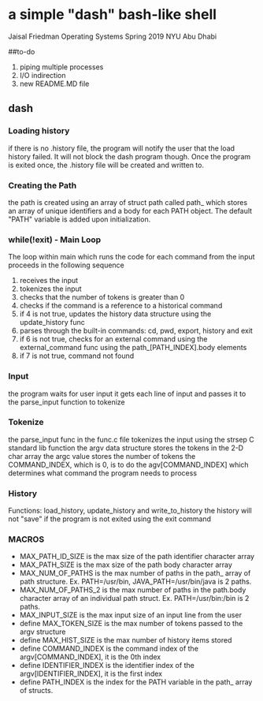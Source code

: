 # a simple "dash" bash-like shell
Jaisal Friedman
Operating Systems Spring 2019
NYU Abu Dhabi

##to-do
1. piping multiple processes
2. I/O indirection
3. new README.MD file

## dash
### Loading history
if there is no .history file, the program will notify the user that the load history failed. It will not block the dash program though. Once the program is exited once, the .history file will be created and written to.
### Creating the Path
the path is created using an array of struct path called path_ which stores an array of unique identifiers and a body for each PATH object. The default "PATH" variable is added upon initialization.
### while(!exit) - Main Loop
The loop within main which runs the code for each command from the input proceeds in the following sequence
1. receives the input
2. tokenizes the input
3. checks that the number of tokens is greater than 0
4. checks if the command is a reference to a historical command
5. if 4 is not true, updates the history data structure using the update_history func
6. parses through the built-in commands: cd, pwd, export, history and exit
7. if 6 is not true, checks for an external command using the external_command func using the path_[PATH_INDEX].body elements
8. if 7 is not true, command not found
### Input
the program waits for user input
it gets each line of input and passes it to the parse_input function to tokenize
### Tokenize
the parse_input func in the func.c file tokenizes the input using the strsep C standard lib function
the argv data structure stores the tokens in the 2-D char array
the argc value stores the number of tokens
the COMMAND_INDEX, which is 0, is to do the agv[COMMAND_INDEX] which determines what command the program needs to process
### History
Functions: load_history, update_history and write_to_history
the history will not "save" if the program is not exited using the exit command
### MACROS
- MAX_PATH_ID_SIZE is the max size of the path identifier character array
- MAX_PATH_SIZE is the max size of the path body character array
- MAX_NUM_OF_PATHS is the max number of paths in the path_ array of path structure. Ex. PATH=/usr/bin, JAVA_PATH=/usr/bin/java is 2 paths.
- MAX_NUM_OF_PATHS_2 is the max number of paths in the path.body character array of an individual path struct. Ex. PATH=/usr/bin:/bin is 2 paths.
- MAX_INPUT_SIZE is the max input size of an input line from the user
- define MAX_TOKEN_SIZE is the max number of tokens passed to the argv structure
- define MAX_HIST_SIZE is the max number of history items stored
- define COMMAND_INDEX is the command index of the argv[COMMAND_INDEX], it is the 0th index
- define IDENTIFIER_INDEX is the identifier index of the argv[IDENTIFIER_INDEX], it is the first index
- define PATH_INDEX is the index for the PATH variable in the path_ array of structs.
